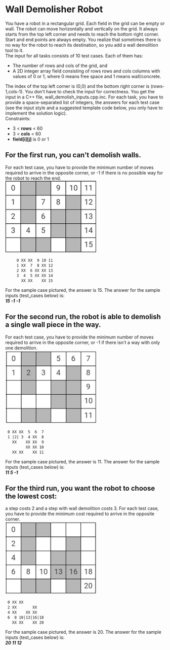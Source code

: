 # Wall Demolisher Robot  
  
You have a robot in a rectangular grid. Each field in the grid can be empty or wall. The robot can move horizontally and vertically on the grid. It always starts from the top left corner and needs to reach the bottom right corner. Start and end points are always empty. You realize that sometimes there is no way for the robot to reach its destination, so you add a wall demolition tool to it.  
The input for all tasks consists of 10 test cases. Each of them has:  
- The number of rows and cols of the grid, and  
- A 2D integer array field consisting of rows rows and cols columns with values of 0 or 1, where 0 means free space and 1 means wall/concrete.  
  
The index of the top left corner is (0,0) and the bottom right corner is (rows-1,cols-1). You don't have to check the input for correctness. You get the input in a C++ file, wall_demolish_inputs.cpp.inc. For each task, you have to provide a space-separated list of integers, the answers for each test case (see the input style and a suggested template code below, you only have to implement the solution logic).  
Constraints:  
 - 3 < **rows** < 60  
 - 3 < **cols** < 60  
 - **field[i][j]** is 0 or 1  
  
## For the first run, you can't demolish walls.  
For each test case, you have to provide the minimum number of moves required to arrive in the opposite corner, or -1 if there is no possible way for the robot to reach the end.  
![1st route sample](readme1.png)  
```
	 0 XX XX  9 10 11  
	 1 XX  7  8 XX 12  
	 2 XX  6 XX XX 13  
	 3  4  5 XX XX 14  
	   XX XX    XX 15  
```
For the sample case pictured, the answer is 15. The answer for the sample inputs (test_cases below) is:  
***15 -1 -1***  
  
## For the second run, the robot is able to demolish a single wall piece in the way.  
For each test case, you have to provide the minimum number of moves required to arrive in the opposite corner, or -1 if there isn't a way with only one demolition.  
![2nd route sample](readme2.png)  
```
 0 XX XX  5  6  7  
 1 |2| 3  4 XX  8  
   XX    XX XX  9  
         XX XX 10  
   XX XX    XX 11  
```
For the sample case pictured, the answer is 11. The answer for the sample inputs (test_cases below) is:  
***11 5 -1***  
  
## For the third run, you want the robot to choose the lowest cost:  
a step costs 2 and a step with wall demolition costs 3. For each test case, you have to provide the minimum cost required to arrive in the opposite corner.  
![3rd route sample](readme3.png)  
```
 0 XX XX  
 2 XX       XX  
 4 XX    XX XX  
 6  8 10|13|16|18  
   XX XX    XX 20  
```
For the sample case pictured, the answer is 20. The answer for the sample inputs (test_cases below) is:  
***20 11 12***  
